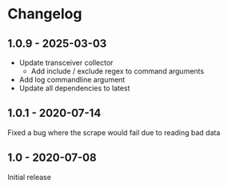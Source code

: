 # Changelog

## 1.0.9 - 2025-03-03
* Update transceiver collector
  * Add include / exclude regex to command arguments
* Add log commandline argument
* Update all dependencies to latest

## 1.0.1 - 2020-07-14
Fixed a bug where the scrape would fail due to reading bad data

## 1.0 - 2020-07-08
Initial release
